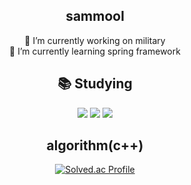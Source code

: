 <div align="center">
  
## sammool
🌱  I’m currently working on military
<br>
🌱 I’m currently learning spring framework
  
 ## 📚 Studying 
<div>
    <img src="https://img.shields.io/badge/C++-00599C?style=for-the-badge-square&logo=cplusplus&logoColor=white">
    <img src="https://img.shields.io/badge/Java-FFFFFF?style=for-the-badge-square&logo=OpenJDK&logoColor=black">
    <img src="https://img.shields.io/badge/Spring-6DB33F?style=for-the-badgesquare&logo=Spring&logoColor=white">
</div>
  
## algorithm(c++)
 [![Solved.ac Profile](http://mazassumnida.wtf/api/v2/generate_badge?boj=sammool2003)](https://solved.ac/sammool2003/)






